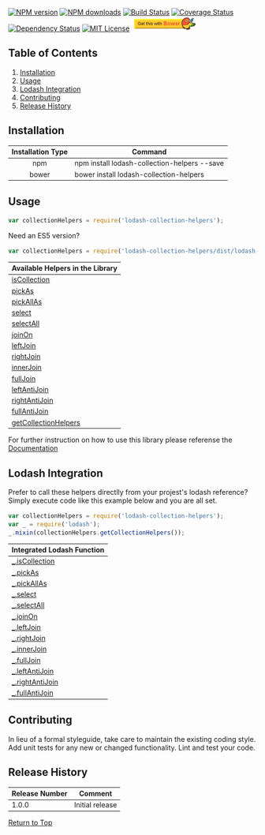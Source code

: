 [![NPM version](http://img.shields.io/npm/v/lodash-collection-helpers.svg?style=flat)][npm-url] [![NPM downloads](http://img.shields.io/npm/dm/lodash-collection-helpers.svg?style=flat)][npm-url] [![Build Status](https://travis-ci.org/JSystemsTech/lodash-collection-helpers.svg?branch=master)][travis-url] [![Coverage Status](https://coveralls.io/repos/github/JSystemsTech/lodash-collection-helpers/badge.svg?branch=master)][coverage-url] [![Dependency Status](https://david-dm.org/JSystemsTech/lodash-collection-helpers.svg?style=flat)][dependencies-url] [![MIT License](http://img.shields.io/badge/license-MIT-blue.svg?style=flat)][license-url] <a href="https://github.com/JSystemsTech/lodash-collection-helpers#README"><img src="https://github.com/JSystemsTech/lodash-collection-helpers/raw/v1-0-0-dev/gulpCustomPlugins/customBadges/bower-badge.png" alt="Bower Package" height="30" width="130"></a>
## <a name="ff6b1cd0-66ec-49df-888d-55a93bf46757"></a>Table of Contents
1. [Installation](#375e606b-90b1-4d8c-ab08-09e9e2cff9f6)
2. [Usage](#b1c7439e-f5ac-49a3-977b-1f63adfdd6a0)
3. [Lodash Integration](#13bf5954-bb69-424e-b837-b83544af1321)
4. [Contributing](#17edc855-e9d0-4aee-b854-3d6aefbb51bc)
5. [Release History](#c1fbd920-fe82-4697-9e09-65b770ffb79d)

## <a name="375e606b-90b1-4d8c-ab08-09e9e2cff9f6"></a>Installation
| Installation Type | Command |
| :----: | ---- |
| npm | npm install lodash-collection-helpers --save |
| bower | bower install lodash-collection-helpers |

## <a name="b1c7439e-f5ac-49a3-977b-1f63adfdd6a0"></a>Usage
``` javascript
var collectionHelpers = require('lodash-collection-helpers');
```

Need an ES5 version?

``` javascript
var collectionHelpers = require('lodash-collection-helpers/dist/lodash-collection-helpers-es2015');
```

| Available Helpers in the Library |
| ---- |
| [isCollection][isCollection-url] |
| [pickAs][pickAs-url] |
| [pickAllAs][pickAllAs-url] |
| [select][select-url] |
| [selectAll][selectAll-url] |
| [joinOn][joinOn-url] |
| [leftJoin][leftJoin-url] |
| [rightJoin][rightJoin-url] |
| [innerJoin][innerJoin-url] |
| [fullJoin][fullJoin-url] |
| [leftAntiJoin][leftAntiJoin-url] |
| [rightAntiJoin][rightAntiJoin-url] |
| [fullAntiJoin][fullAntiJoin-url] |
| [getCollectionHelpers][getCollectionHelpers-url] |

For further instruction on how to use this library please referense the [Documentation][documentation-url]

## <a name="13bf5954-bb69-424e-b837-b83544af1321"></a>Lodash Integration
Prefer to call these helpers directlly from your projest's lodash reference?
Simply execute code like this example below and you are all set.

``` javascript
var collectionHelpers = require('lodash-collection-helpers');
var _ = require('lodash');
_.mixin(collectionHelpers.getCollectionHelpers());
```

| Integrated Lodash Function |
| ---- |
| [_.isCollection][isCollection-url] |
| [_.pickAs][pickAs-url] |
| [_.pickAllAs][pickAllAs-url] |
| [_.select][select-url] |
| [_.selectAll][selectAll-url] |
| [_.joinOn][joinOn-url] |
| [_.leftJoin][leftJoin-url] |
| [_.rightJoin][rightJoin-url] |
| [_.innerJoin][innerJoin-url] |
| [_.fullJoin][fullJoin-url] |
| [_.leftAntiJoin][leftAntiJoin-url] |
| [_.rightAntiJoin][rightAntiJoin-url] |
| [_.fullAntiJoin][fullAntiJoin-url] |

## <a name="17edc855-e9d0-4aee-b854-3d6aefbb51bc"></a>Contributing
In lieu of a formal styleguide, take care to maintain the existing coding style.
Add unit tests for any new or changed functionality. Lint and test your code.

## <a name="c1fbd920-fe82-4697-9e09-65b770ffb79d"></a>Release History
| Release Number | Comment |
| ---- | ---- |
| 1.0.0 | Initial release |

[Return to Top](#ff6b1cd0-66ec-49df-888d-55a93bf46757)

[license-url]: LICENSE
[npm-url]: https://www.npmjs.com/package/lodash-collection-helpers
[travis-url]: https://travis-ci.org/JSystemsTech/lodash-collection-helpers?branch=master
[dependencies-url]: https://david-dm.org/JSystemsTech/lodash-collection-helpers
[coverage-url]: https://coveralls.io/repos/github/JSystemsTech/lodash-collection-helpers?branch=master
[documentation-url]: https://github.com/JSystemsTech/lodash-collection-helpers/blob/v1-0-0-dev/DOCUMENTATION.md
[isCollection-url]: https://github.com/JSystemsTech/lodash-collection-helpers/blob/v1-0-0-dev/DOCUMENTATION.md#iscollection
[pickAs-url]: https://github.com/JSystemsTech/lodash-collection-helpers/blob/v1-0-0-dev/DOCUMENTATION.md#pickas
[pickAllAs-url]: https://github.com/JSystemsTech/lodash-collection-helpers/blob/v1-0-0-dev/DOCUMENTATION.md#pickallas
[select-url]: https://github.com/JSystemsTech/lodash-collection-helpers/blob/v1-0-0-dev/DOCUMENTATION.md#select
[selectAll-url]: https://github.com/JSystemsTech/lodash-collection-helpers/blob/v1-0-0-dev/DOCUMENTATION.md#selectall
[joinOn-url]: https://github.com/JSystemsTech/lodash-collection-helpers/blob/v1-0-0-dev/DOCUMENTATION.md#joinon
[leftJoin-url]: https://github.com/JSystemsTech/lodash-collection-helpers/blob/v1-0-0-dev/DOCUMENTATION.md#leftjoin
[rightJoin-url]: https://github.com/JSystemsTech/lodash-collection-helpers/blob/v1-0-0-dev/DOCUMENTATION.md#rightjoin
[innerJoin-url]: https://github.com/JSystemsTech/lodash-collection-helpers/blob/v1-0-0-dev/DOCUMENTATION.md#innerjoin
[fullJoin-url]: https://github.com/JSystemsTech/lodash-collection-helpers/blob/v1-0-0-dev/DOCUMENTATION.md#fulljoin
[leftAntiJoin-url]: https://github.com/JSystemsTech/lodash-collection-helpers/blob/v1-0-0-dev/DOCUMENTATION.md#leftantijoin
[rightAntiJoin-url]: https://github.com/JSystemsTech/lodash-collection-helpers/blob/v1-0-0-dev/DOCUMENTATION.md#rightantijoin
[fullAntiJoin-url]: https://github.com/JSystemsTech/lodash-collection-helpers/blob/v1-0-0-dev/DOCUMENTATION.md#fullantijoin
[getCollectionHelpers-url]: https://github.com/JSystemsTech/lodash-collection-helpers/blob/v1-0-0-dev/DOCUMENTATION.md#getcollectionhelpers